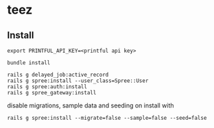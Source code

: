# teez

## Install

```
export PRINTFUL_API_KEY=<printful api key>

bundle install

rails g delayed_job:active_record
rails g spree:install --user_class=Spree::User
rails g spree:auth:install
rails g spree_gateway:install

```

disable migrations, sample data and seeding on install with
```
rails g spree:install --migrate=false --sample=false --seed=false
```
